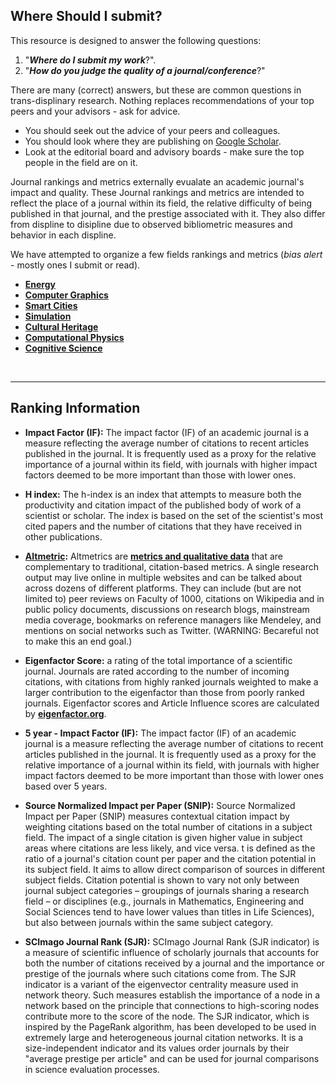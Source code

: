 Where Should I submit?
-----
This resource is designed to answer the following questions: 
1. "***Where do I submit my work***?". 
2. "***How do you judge the quality of a journal/conference***?"

There are many (correct) answers, but these are common questions in trans-displinary research. Nothing replaces recommendations of your top peers and your advisors - ask for advice.

* You should seek out the advice of your peers and colleagues.
* You should look where they are publishing on [Google Scholar](https://scholar.google.com/).
* Look at the editorial board and advisory boards - make sure the top people in the field are on it.

Journal rankings and metrics externally evualate an academic journal's impact and quality. These Journal rankings and metrics are intended to reflect the place of a journal within its field, the relative difficulty of being published in that journal, and the prestige associated with it. They also differ from displine to disipline due to observed bibliometric measures and behavior in each displine. 

We have attempted to organize a few fields rankings and metrics (*bias alert* - mostly ones I submit or read).


* [**Energy**](Energy.md)
* [**Computer Graphics**](ComputerGraphics.md)
* [**Smart Cities**](SmartCities.md)
* [**Simulation**](Simulation.md)
* [**Cultural Heritage**](CulturalHeritage.md)
* [**Computational Physics**](ComputationalPhysics.md)
* [**Cognitive Science**](CogSci.md)
<BR>
<HR>

Ranking Information
----------

- **Impact Factor (IF):** The impact factor (IF) of an academic journal is a measure reflecting the average number of citations to recent articles published in the journal. It is frequently used as a proxy for the relative importance of a journal within its field, with journals with higher impact factors deemed to be more important than those with lower ones. 

- **H index:** The h-index is an index that attempts to measure both the productivity and citation impact of the published body of work of a scientist or scholar. The index is based on the set of the scientist's most cited papers and the number of citations that they have received in other publications.

- **[Altmetric](https://www.altmetric.com):** Altmetrics are [**metrics and qualitative data**](https://www.altmetric.com/about-altmetrics/what-are-altmetrics/) that are complementary to traditional, citation-based metrics. A single research output may live online in multiple websites and can be talked about across dozens of different platforms. They can include (but are not limited to) peer reviews on Faculty of 1000, citations on Wikipedia and in public policy documents, discussions on research blogs, mainstream media coverage, bookmarks on reference managers like Mendeley, and mentions on social networks such as Twitter. (WARNING: Becareful not to make this an end goal.)

- **Eigenfactor Score:** a rating of the total importance of a scientific journal. Journals are rated according to the number of incoming citations, with citations from highly ranked journals weighted to make a larger contribution to the eigenfactor than those from poorly ranked journals. Eigenfactor scores and Article Influence scores are calculated by [**eigenfactor.org**](eigenfactor.org). 


- **5 year - Impact Factor (IF):** The impact factor (IF) of an academic journal is a measure reflecting the average number of citations to recent articles published in the journal. It is frequently used as a proxy for the relative importance of a journal within its field, with journals with higher impact factors deemed to be more important than those with lower ones based over 5 years. 

- **Source Normalized Impact per Paper (SNIP):** Source Normalized Impact per Paper (SNIP) measures contextual citation impact by weighting citations based on the total number of citations in a subject field. The impact of a single citation is given higher value in subject areas where citations are less likely, and vice versa. t is defined as the ratio of a journal's citation count per paper and the citation potential in its subject field. It aims to allow direct comparison of sources in different subject fields. Citation potential is shown to vary not only between journal subject categories – groupings of journals sharing a research field – or disciplines (e.g., journals in Mathematics, Engineering and Social Sciences tend to have lower values than titles in Life Sciences), but also between journals within the same subject category. 

  
- **SCImago Journal Rank (SJR):** SCImago Journal Rank (SJR indicator) is a measure of scientific influence of scholarly journals that accounts for both the number of citations received by a journal and the importance or prestige of the journals where such citations come from. The SJR indicator is a variant of the eigenvector centrality measure used in network theory. Such measures establish the importance of a node in a network based on the principle that connections to high-scoring nodes contribute  more to the score of the node. The SJR indicator, which is inspired by the PageRank algorithm, has been developed to be used in extremely large and heterogeneous journal citation networks. It is a size-independent indicator and its values order journals by their "average prestige per article" and can be used for journal comparisons in science evaluation processes.
